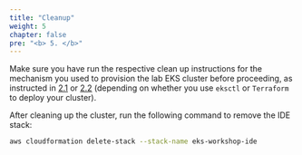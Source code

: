 ```yaml
---
title: "Cleanup"
weight: 5
chapter: false
pre: "<b> 5. </b>"
---
```


Make sure you have run the respective clean up instructions for the mechanism you used to provision the lab EKS cluster before proceeding, as instructed in [2.1](../2-Prerequiste/2.1-eksctl/) or [2.2](../2-Prerequiste/2.2-terraform/) (depending on whether you use `eksctl` or `Terraform` to deploy your cluster).

After cleaning up the cluster, run the following command to remove the IDE stack:
```bash
aws cloudformation delete-stack --stack-name eks-workshop-ide
```